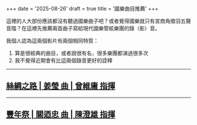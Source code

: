 +++
date = '2025-08-26'
draft = true
title = '國樂曲目推薦'
+++

這裡的人大部份應該都沒有聽過國樂曲子吧？或者覺得國樂就只有宮商角徵羽五聲音階？在這裡先推薦兩首曲子寫給現代國樂管絃樂團的錄（影）音。

我個人認為這兩個影片有兩個相同特質：
1. 算是很經典的曲目，或者說很有名，很多樂團都演過很多次
2. 我不覺得近期會有比這兩個錄音更好的詮釋


---
## [絲綢之路 | 姜瑩 曲 | 曾維庸 指揮](https://youtu.be/TyeNwAGJ3mE)

---
## [豐年祭 | 關迺忠 曲 | 陳澄雄 指揮](https://youtu.be/ESJAgxnw_KI)


